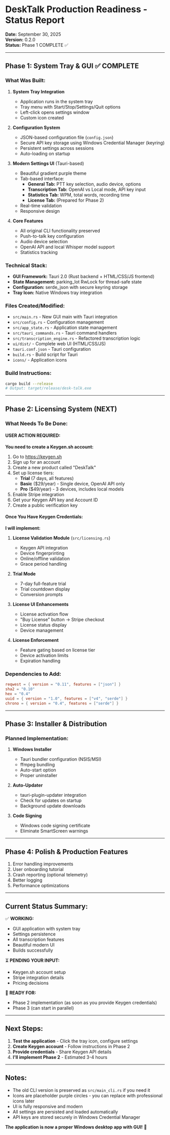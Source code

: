# DeskTalk Production Readiness - Status Report

**Date:** September 30, 2025  
**Version:** 0.2.0  
**Status:** Phase 1 COMPLETE ✅

---

## Phase 1: System Tray & GUI ✅ COMPLETE

### What Was Built:

1. **System Tray Integration**

   - Application runs in the system tray
   - Tray menu with Start/Stop/Settings/Quit options
   - Left-click opens settings window
   - Custom icon created

2. **Configuration System**

   - JSON-based configuration file (`config.json`)
   - Secure API key storage using Windows Credential Manager (keyring)
   - Persistent settings across sessions
   - Auto-loading on startup

3. **Modern Settings UI** (Tauri-based)

   - Beautiful gradient purple theme
   - Tab-based interface:
     - **General Tab:** PTT key selection, audio device, options
     - **Transcription Tab:** OpenAI vs Local mode, API key input
     - **Statistics Tab:** WPM, total words, recording time
     - **License Tab:** (Prepared for Phase 2)
   - Real-time validation
   - Responsive design

4. **Core Features**
   - All original CLI functionality preserved
   - Push-to-talk key configuration
   - Audio device selection
   - OpenAI API and local Whisper model support
   - Statistics tracking

### Technical Stack:

- **GUI Framework:** Tauri 2.0 (Rust backend + HTML/CSS/JS frontend)
- **State Management:** parking_lot RwLock for thread-safe state
- **Configuration:** serde_json with secure keyring storage
- **Tray Icon:** Native Windows tray integration

### Files Created/Modified:

- `src/main.rs` - New GUI main with Tauri integration
- `src/config.rs` - Configuration management
- `src/app_state.rs` - Application state management
- `src/tauri_commands.rs` - Tauri command handlers
- `src/transcription_engine.rs` - Refactored transcription logic
- `ui/dist/` - Complete web UI (HTML/CSS/JS)
- `tauri.conf.json` - Tauri configuration
- `build.rs` - Build script for Tauri
- `icons/` - Application icons

### Build Instructions:

```bash
cargo build --release
# Output: target/release/desk-talk.exe
```

---

## Phase 2: Licensing System (NEXT)

### What Needs To Be Done:

#### USER ACTION REQUIRED:

**You need to create a Keygen.sh account:**

1. Go to https://keygen.sh
2. Sign up for an account
3. Create a new product called "DeskTalk"
4. Set up license tiers:
   - **Trial** (7 days, all features)
   - **Basic** ($29/year) - Single device, OpenAI API only
   - **Pro** ($49/year) - 3 devices, includes local models
5. Enable Stripe integration
6. Get your Keygen API key and Account ID
7. Create a public verification key

#### Once You Have Keygen Credentials:

**I will implement:**

1. **License Validation Module** (`src/licensing.rs`)

   - Keygen API integration
   - Device fingerprinting
   - Online/offline validation
   - Grace period handling

2. **Trial Mode**

   - 7-day full-feature trial
   - Trial countdown display
   - Conversion prompts

3. **License UI Enhancements**

   - License activation flow
   - "Buy License" button → Stripe checkout
   - License status display
   - Device management

4. **License Enforcement**
   - Feature gating based on license tier
   - Device activation limits
   - Expiration handling

### Dependencies to Add:

```toml
reqwest = { version = "0.11", features = ["json"] }
sha2 = "0.10"
hex = "0.4"
uuid = { version = "1.0", features = ["v4", "serde"] }
chrono = { version = "0.4", features = ["serde"] }
```

---

## Phase 3: Installer & Distribution

### Planned Implementation:

1. **Windows Installer**

   - Tauri bundler configuration (NSIS/MSI)
   - ffmpeg bundling
   - Auto-start option
   - Proper uninstaller

2. **Auto-Updater**

   - tauri-plugin-updater integration
   - Check for updates on startup
   - Background update downloads

3. **Code Signing**
   - Windows code signing certificate
   - Eliminate SmartScreen warnings

---

## Phase 4: Polish & Production Features

1. Error handling improvements
2. User onboarding tutorial
3. Crash reporting (optional telemetry)
4. Better logging
5. Performance optimizations

---

## Current Status Summary:

✅ **WORKING:**

- GUI application with system tray
- Settings persistence
- All transcription features
- Beautiful modern UI
- Builds successfully

⏳ **PENDING YOUR INPUT:**

- Keygen.sh account setup
- Stripe integration details
- Pricing decisions

🚀 **READY FOR:**

- Phase 2 implementation (as soon as you provide Keygen credentials)
- Phase 3 (can start in parallel)

---

## Next Steps:

1. **Test the application** - Click the tray icon, configure settings
2. **Create Keygen account** - Follow instructions in Phase 2
3. **Provide credentials** - Share Keygen API details
4. **I'll implement Phase 2** - Estimated 3-4 hours

---

## Notes:

- The old CLI version is preserved as `src/main_cli.rs` if you need it
- Icons are placeholder purple circles - you can replace with professional icons later
- UI is fully responsive and modern
- All settings are persisted and loaded automatically
- API keys are stored securely in Windows Credential Manager

**The application is now a proper Windows desktop app with GUI!** 🎉
